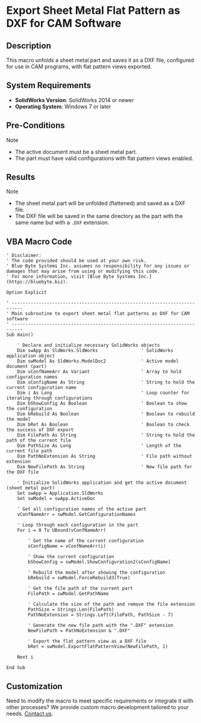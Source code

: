 # Export Sheet Metal Flat Pattern as DXF for CAM Software

## Description
This macro unfolds a sheet metal part and saves it as a DXF file, configured for use in CAM programs, with flat pattern views exported.

## System Requirements
- **SolidWorks Version**: SolidWorks 2014 or newer
- **Operating System**: Windows 7 or later

## Pre-Conditions
> [!NOTE]
> - The active document must be a sheet metal part.
> - The part must have valid configurations with flat pattern views enabled.

## Results
> [!NOTE]
> - The sheet metal part will be unfolded (flattened) and saved as a DXF file.
> - The DXF file will be saved in the same directory as the part with the same name but with a `.DXF` extension.

## VBA Macro Code

```vbnet
' Disclaimer:
' The code provided should be used at your own risk.  
' Blue Byte Systems Inc. assumes no responsibility for any issues or damages that may arise from using or modifying this code.  
' For more information, visit [Blue Byte Systems Inc.](https://bluebyte.biz).

Option Explicit

' --------------------------------------------------------------------------
' Main subroutine to export sheet metal flat patterns as DXF for CAM software
' --------------------------------------------------------------------------
Sub main()

    ' Declare and initialize necessary SolidWorks objects
    Dim swApp As SldWorks.SldWorks                ' SolidWorks application object
    Dim swModel As SldWorks.ModelDoc2             ' Active model document (part)
    Dim vConfNameArr As Variant                   ' Array to hold configuration names
    Dim sConfigName As String                     ' String to hold the current configuration name
    Dim i As Long                                 ' Loop counter for iterating through configurations
    Dim bShowConfig As Boolean                    ' Boolean to show the configuration
    Dim bRebuild As Boolean                       ' Boolean to rebuild the model
    Dim bRet As Boolean                           ' Boolean to check the success of DXF export
    Dim FilePath As String                        ' String to hold the path of the current file
    Dim PathSize As Long                          ' Length of the current file path
    Dim PathNoExtension As String                 ' File path without extension
    Dim NewFilePath As String                     ' New file path for the DXF file

    ' Initialize SolidWorks application and get the active document (sheet metal part)
    Set swApp = Application.SldWorks
    Set swModel = swApp.ActiveDoc

    ' Get all configuration names of the active part
    vConfNameArr = swModel.GetConfigurationNames

    ' Loop through each configuration in the part
    For i = 0 To UBound(vConfNameArr)

        ' Get the name of the current configuration
        sConfigName = vConfNameArr(i)

        ' Show the current configuration
        bShowConfig = swModel.ShowConfiguration2(sConfigName)

        ' Rebuild the model after showing the configuration
        bRebuild = swModel.ForceRebuild3(True)

        ' Get the file path of the current part
        FilePath = swModel.GetPathName

        ' Calculate the size of the path and remove the file extension
        PathSize = Strings.Len(FilePath)
        PathNoExtension = Strings.Left(FilePath, PathSize - 7)

        ' Generate the new file path with the ".DXF" extension
        NewFilePath = PathNoExtension & ".DXF"

        ' Export the flat pattern view as a DXF file
        bRet = swModel.ExportFlatPatternView(NewFilePath, 1)

    Next i

End Sub
```

## Customization
Need to modify the macro to meet specific requirements or integrate it with other processes? We provide custom macro development tailored to your needs. [Contact us](https://bluebyte.biz/contact).